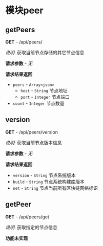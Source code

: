 # 模块peer

## getPeers

**GET** - /api/peers/

*说明*: 获取当前节点存储的其它节点信息

**请求参数** - *无*

**请求结果返回**

- `peers` - `Array<json>`
  - `host` - `String` 节点地址
  - `port` - `Integer` 节点端口
- `count` - `Integer` 节点数量

## version

**GET** - /api/peers/version

*说明*: 获取当前节点版本信息

**请求参数** - *无*

**请求结果返回**

- `version` - `String` 节点系统版本
- `build` - `String` 节点系统构建库版本
- `net` - `String` 节点当前所有区块链网络标识

## getPeer

**GET** - /api/peers/get

*说明*: 获取指定的节点信息

**功能未实现**

